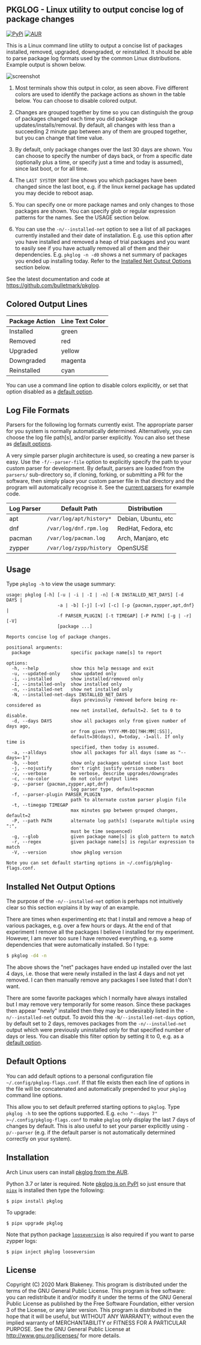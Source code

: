 ## PKGLOG - Linux utility to output concise log of package changes
[![PyPi](https://img.shields.io/pypi/v/pkglog)](https://pypi.org/project/pkglog/)
[![AUR](https://img.shields.io/aur/version/pkglog)](https://aur.archlinux.org/packages/pkglog/)

This is a Linux command line utility to output a concise list of
packages installed, removed, upgraded, downgraded, or reinstalled. It
should be able to parse package log formats used by the common Linux
distributions. Example output is shown below.

![screenshot](https://user-images.githubusercontent.com/217011/195960110-02a43a1c-366a-4e61-9372-10c4f1f4c55f.png)

1. Most terminals show this output in color, as seen above. Five
   different colors are used to identify the package actions as shown
   in the table below. You can choose to disable colored output.

2. Changes are grouped together by time so you can distinguish the group
   of packages changed each time you did package
   updates/installs/removal. By default, all changes with less than a
   succeeding 2 minute gap between any of them are grouped together, but
   you can change that time value.

3. By default, only package changes over the last 30 days are shown. You
   can choose to specify the number of days back, or from a specific
   date (optionally plus a time, or specify just a time and today is
   assumed), since last boot, or for all time.

4. The `LAST SYSTEM BOOT` line shows you which packages have been
   changed since the last boot, e.g. if the linux kernel package has
   updated you may decide to reboot asap.

5. You can specify one or more package names and only changes to those
   packages are shown. You can specify glob or regular expression
   patterns for the names. See the USAGE section below.

6. You can use the `-n/--installed-net` option to see a list of all
   packages currently installed and their date of installation. E.g. use
   this option after you have installed and removed a heap of trial
   packages and you want to easily see if you have actually removed all
   of them and their dependencies. E.g. `pkglog -n -d0` shows a net
   summary of packages you ended up installing today. Refer to the
   [Installed Net Output Options](#installed-net-output-options) section below.

See the latest documentation and code at https://github.com/bulletmark/pkglog.

## Colored Output Lines

|Package Action|Line Text Color
|--------------|-----
|Installed     |green
|Removed       |red
|Upgraded      |yellow
|Downgraded    |magenta
|Reinstalled   |cyan

You can use a command line option to disable colors explicitly, or set
that option disabled as a [default option](#default-options).

## Log File Formats

Parsers for the following log formats currently exist. The appropriate
parser for you system is normally automatically determined.
Alternatively, you can choose the log file path[s], and/or parser
explicitly. You can also set these as [default
options](#default-options).

A very simple parser plugin architecture is used, so creating a new
parser is easy. Use the `-f/--parser-file` option to explicitly specify
the path to your custom parser for development. By default, parsers are
loaded from the `parsers/` sub-directory so, if cloning, forking, or
submitting a PR for the software, then simply place your custom parser
file in that directory and the program will automatically recognise it.
See the [current parsers](pkglog/parsers) for example code.

|Log Parser|Default Path           |Distribution       |
|----------|-----------------------|-------------------|
|apt       |`/var/log/apt/history*`|Debian, Ubuntu, etc|
|dnf       |`/var/log/dnf.rpm.log` |RedHat, Fedora, etc|
|pacman    |`/var/log/pacman.log`  |Arch, Manjaro, etc |
|zypper    |`/var/log/zypp/history`|OpenSUSE           |

## Usage

Type `pkglog -h` to view the usage summary:

```
usage: pkglog [-h] [-u | -i | -I | -n] [-N INSTALLED_NET_DAYS] [-d DAYS |
                   -a | -b] [-j] [-v] [-c] [-p {pacman,zypper,apt,dnf} |
                   -f PARSER_PLUGIN] [-t TIMEGAP] [-P PATH] [-g | -r] [-V]
                   [package ...]

Reports concise log of package changes.

positional arguments:
  package               specific package name[s] to report

options:
  -h, --help            show this help message and exit
  -u, --updated-only    show updated only
  -i, --installed       show installed/removed only
  -I, --installed-only  show installed only
  -n, --installed-net   show net installed only
  -N, --installed-net-days INSTALLED_NET_DAYS
                        days previously removed before being re-considered as
                        new net installed, default=2. Set to 0 to disable.
  -d, --days DAYS       show all packages only from given number of days ago,
                        or from given YYYY-MM-DD[?HH:MM[:SS]],
                        default=30(days), 0=today, -1=all. If only time is
                        specified, then today is assumed.
  -a, --alldays         show all packages for all days (same as "--days=-1")
  -b, --boot            show only packages updated since last boot
  -j, --nojustify       don't right justify version numbers
  -v, --verbose         be verbose, describe upgrades/downgrades
  -c, --no-color        do not color output lines
  -p, --parser {pacman,zypper,apt,dnf}
                        log parser type, default=pacman
  -f, --parser-plugin PARSER_PLUGIN
                        path to alternate custom parser plugin file
  -t, --timegap TIMEGAP
                        max minutes gap between grouped changes, default=2
  -P, --path PATH       alternate log path[s] (separate multiple using ":",
                        must be time sequenced)
  -g, --glob            given package name[s] is glob pattern to match
  -r, --regex           given package name[s] is regular expression to match
  -V, --version         show pkglog version

Note you can set default starting options in ~/.config/pkglog-flags.conf.
```

## Installed Net Output Options

The purpose of the `-n/--installed-net` option is perhaps not
intuitively clear so this section explains it by way of an example.

There are times when experimenting etc that I install and remove a heap
of various packages, e.g. over a few hours or days. At the end of that
experiment I remove all the packages I believe I installed for my
experiment. However, I am never too sure I have removed everything, e.g.
some dependencies that were automatically installed. So I type:

```bash
$ pkglog -d4 -n
```

The above shows the "net" packages have ended up installed over the last 4
days, i.e. those that were newly installed in the last 4 days and not
yet removed. I can then manually remove any packages I see listed that I
don't want.

There are some favorite packages which I normally have always installed
but I may remove very temporarily for some reason. Since these packages
then appear "newly" installed then they may be undesirably listed in the
`-n/--installed-net` output. To avoid this the `-N/--installed-net-days`
option, by default set to 2 days, removes packages from the
`-n/--installed-net` output which were previously uninstalled only for
that specified number of days or less. You can disable this filter
option by setting it to 0, e.g. as a [default option](#default-options).

## Default Options

You can add default options to a personal configuration file
`~/.config/pkglog-flags.conf`. If that file exists then each line of
options in the file will be concatenated and automatically prepended
to your `pkglog` command line options.

This allow you to set default preferred starting options to `pkglog`.
Type `pkglog -h` to see the options supported.
E.g. `echo "--days 7" >~/.config/pkglog-flags.conf` to make `pkglog`
only display the last 7 days of changes by default. This is also useful
to set your parser explicitly using `-p/--parser` (e.g. if the default
parser is not automatically determined correctly on your system).

## Installation

Arch Linux users can install [pkglog from the
AUR](https://aur.archlinux.org/packages/pkglog).

Python 3.7 or later is required.
Note [pkglog is on PyPI](https://pypi.org/project/pkglog/) so just
ensure that [`pipx`](https://pypa.github.io/pipx/) is installed then
type the following:

```
$ pipx install pkglog
```

To upgrade:

```
$ pipx upgrade pkglog
```

Note that python package
[`looseversion`](https://pypi.org/project/looseversion/) is also
required if you want to parse zypper logs:

```
$ pipx inject pkglog looseversion
```

## License

Copyright (C) 2020 Mark Blakeney. This program is distributed under the
terms of the GNU General Public License.
This program is free software: you can redistribute it and/or modify it
under the terms of the GNU General Public License as published by the
Free Software Foundation, either version 3 of the License, or any later
version.
This program is distributed in the hope that it will be useful, but
WITHOUT ANY WARRANTY; without even the implied warranty of
MERCHANTABILITY or FITNESS FOR A PARTICULAR PURPOSE. See the GNU General
Public License at <http://www.gnu.org/licenses/> for more details.

<!-- vim: se ai: -->

